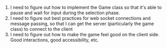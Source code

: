 1. I need to figure out how to implement the Game class so that it's able to pause and wait for input during the selection phase.
2. I need to figure out best practices for web socket connections and message passing, so that I can get the server (particularly the game class) to connect to the client
3. I need to figure out how to make the game feel good on the client side. Good interactions, good accessibility, etc.
